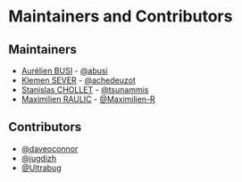 Maintainers and Contributors
============================

Maintainers
-----------

* [Aurélien BUSI](mailto:aurelien.busi@numberly.com) - [@abusi](https://github.com/abusi)
* [Klemen SEVER](mailto:klemen.sever@dailymotion.com) - [@achedeuzot](https://github.com/achedeuzot)
* [Stanislas CHOLLET](mailto:stanislas.chollet@gmail.com) - [@tsunammis](https://github.com/tsunammis)
* [Maximilien RAULIC](mailto:maximilien.raulic@gmail.com) - [@Maximilien-R](https://github.com/Maximilien-R)

Contributors
------------

* [@daveoconnor](https://github.com/daveoconnor)
* [@jugdizh](https://github.com/jugdizh)
* [@Ultrabug](https://github.com/ultrabug)
